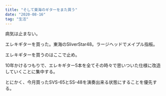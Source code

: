 ```yaml
---
title: "そして東海のギターをまた買う"
date: "2020-08-16"
tag: "生活"
---
```


病気は止まない。

エレキギターを買った。東海のSliverStar48。ラージヘッドでメイプル指板。

エレキギターを買うのはここで止め。

10年かけるつもりで、エレキギター5本を全てその時々で思いついた仕様に改造していくことに集中する。

とにかく、今月買ったSVS-65とSS-48を演奏出来る状態にすることを優先する。